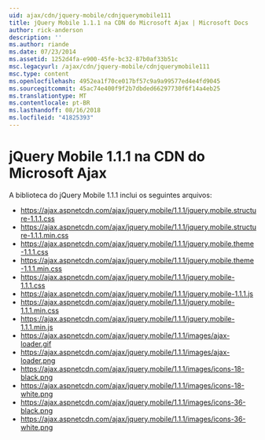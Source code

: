 ```yaml
---
uid: ajax/cdn/jquery-mobile/cdnjquerymobile111
title: jQuery Mobile 1.1.1 na CDN do Microsoft Ajax | Microsoft Docs
author: rick-anderson
description: ''
ms.author: riande
ms.date: 07/23/2014
ms.assetid: 1252d4fa-e900-45fe-bc32-87b0af33b51c
msc.legacyurl: /ajax/cdn/jquery-mobile/cdnjquerymobile111
msc.type: content
ms.openlocfilehash: 4952ea1f70ce017bf57c9a9a99577ed4e4fd9045
ms.sourcegitcommit: 45ac74e400f9f2b7dbded66297730f6f14a4eb25
ms.translationtype: MT
ms.contentlocale: pt-BR
ms.lasthandoff: 08/16/2018
ms.locfileid: "41825393"
---
```

<a name="jquery-mobile-111-on-the-microsoft-ajax-cdn"></a>jQuery Mobile 1.1.1 na CDN do Microsoft Ajax
====================
A biblioteca do jQuery Mobile 1.1.1 inclui os seguintes arquivos:

- https://ajax.aspnetcdn.com/ajax/jquery.mobile/1.1.1/jquery.mobile.structure-1.1.1.css
- https://ajax.aspnetcdn.com/ajax/jquery.mobile/1.1.1/jquery.mobile.structure-1.1.1.min.css
- https://ajax.aspnetcdn.com/ajax/jquery.mobile/1.1.1/jquery.mobile.theme-1.1.1.css
- https://ajax.aspnetcdn.com/ajax/jquery.mobile/1.1.1/jquery.mobile.theme-1.1.1.min.css
- https://ajax.aspnetcdn.com/ajax/jquery.mobile/1.1.1/jquery.mobile-1.1.1.css
- https://ajax.aspnetcdn.com/ajax/jquery.mobile/1.1.1/jquery.mobile-1.1.1.js
- https://ajax.aspnetcdn.com/ajax/jquery.mobile/1.1.1/jquery.mobile-1.1.1.min.css
- https://ajax.aspnetcdn.com/ajax/jquery.mobile/1.1.1/jquery.mobile-1.1.1.min.js
- https://ajax.aspnetcdn.com/ajax/jquery.mobile/1.1.1/images/ajax-loader.gif
- https://ajax.aspnetcdn.com/ajax/jquery.mobile/1.1.1/images/ajax-loader.png
- https://ajax.aspnetcdn.com/ajax/jquery.mobile/1.1.1/images/icons-18-black.png
- https://ajax.aspnetcdn.com/ajax/jquery.mobile/1.1.1/images/icons-18-white.png
- https://ajax.aspnetcdn.com/ajax/jquery.mobile/1.1.1/images/icons-36-black.png
- https://ajax.aspnetcdn.com/ajax/jquery.mobile/1.1.1/images/icons-36-white.png
